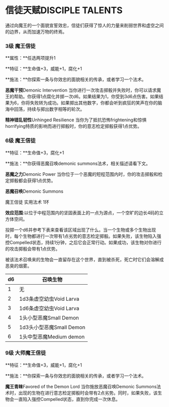 # 信徒天赋DISCIPLE TALENTS

通过向魔王的一个面貌宣誓效忠，信徒们获得了惊人的力量来削弱世界和虚空之间的边界，从而加速万物的终焉。

### 3级 魔王信徒

**属性：**任选两项提升1

**特征：**生命值+3，威能+1，腐化+1

**施法：**你探索一条与你效忠的面貌相关的传承，或者学习一个法术。

**恶魔干预**Demonic Intervention
当你进行一次攻击掷骰并失败时，你可以请求魔王的帮助。你获得1点腐化并掷一次d6。如果结果为1，你受到3d6点伤害。如果结果为6，你将失败转为成功。如果掷出其他数字，你都会听到疯狂的笑声在你的脑海中回荡，持续与掷出数字相等的轮次。

**精神错乱韧性**Unhinged Resilience
当你为了抵抗恐怖frightening和惊惧horrifying特质的影响而进行掷骰时，你的意志检定掷骰获得1点优势。

### 6级 魔王信徒

**特征：**生命值+3，腐化+1

**施法：**你获得恶魔召唤demonic summons法术，相关描述请看下文。

**恶魔之力**Demonic Power
当你位于一个恶魔的短程范围内时，你的攻击掷骰和检定掷骰都会获得1点优势。

**恶魔召唤**Demonic Summons

魔王信徒 实用法术 1环

**效应范围**:以位于中程范围内的坚固表面上的一点为源点，一个空旷的边长4码的立方体空间。

投掷一个d6并参考下表来查看该区域出现了什么。当一个生物或多个生物出现时，每个生物都进行一次带有1点劣势的意志检定掷骰。如果失败，该生物陷入强控Compelled状态，持续1分钟，之后它会正常行动。如果成功，该生物对你进行的攻击掷骰会带有1点优势。

被该法术召唤来的生物会一直留存在这个世界，直到被杀死，死亡时它们会溶解成恶臭的烟雾。

<table>
<thead>
<tr class="header">
<th>d6</th>
<th>召唤生物</th>
</tr>
</thead>
<tbody>
<tr class="odd">
<td>1</td>
<td>无</td>
</tr>
<tr class="even">
<td>2</td>
<td>1d3条虚空幼虫Void Larva</td>
</tr>
<tr class="odd">
<td>3</td>
<td>1d6条虚空幼虫Void Larva</td>
</tr>
<tr class="even">
<td>4</td>
<td>1头小型恶魔Small Demon</td>
</tr>
<tr class="odd">
<td>5</td>
<td>1d3头小型恶魔Small Demon</td>
</tr>
<tr class="even">
<td>6</td>
<td>1头中型恶魔Medium demon</td>
</tr>
</tbody>
</table>

### 9级 大师魔王信徒

**特征：**生命值+3，威能+1，腐化+1

**施法：**你探索一条与你效忠的面貌相关的传承，或者学习一个法术。

**魔王青睐**Favored of the Demon Lord 当你施放恶魔召唤Demonic
Summons法术时，出现的生物在进行意志检定掷骰时会带有2点劣势。同时，如果失败，该生物会一直陷入强控Compelled状态，直到你完成一次休息。
